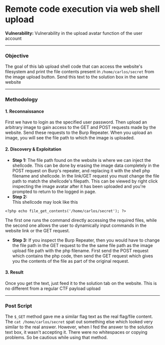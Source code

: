 # Remote code execution via web shell upload

**Vulnerability:** Vulnerability in the upload avatar function of the user account

---

### Objective
The goal of this lab upload shell code that can access the website's filesystem and print the file contents present in `/home/carlos/secret` from the image upload button. Send this text to the solution box in the same website

---

### Methodology

#### 1. Reconnaissance
First we have to login as the specified user password. Then upload an arbitrary image to gain access to the GET and POST requests made by the website. Send these requests to the Burp Repeater. When you upload an image, you will see the file path to which the image is uploaded. 

#### 2. Discovery & Exploitation

*   **Step 1:** The file path found on the website is where we can inject the shellcode. This can be done by erasing the image data completely in the POST request on Burp's repeater, and replacing it with the shell php filename and shellcode. In the link/GET request you must change the file path to match the shellcode's filepath. This can be viewed by right click inspecting the image avatar after it has been uploaded and you're prompted to return to the logged in page.
*   **Step 2:**  
This shellcode may look like this
```
<?php echo file_get_contents('/home/carlos/secret'); ?>
```

The first one runs the command directly accessing the required files, while the second one allows the user to dynamically input commands in the website link or the GET request.

*   **Step 3:** 
If you inspect the Burp Repeater, then you would have to change the file path in the GET request to the the same file path as the image upload file path with the php filename. First send the POST request which contains the php code, then send the GET request which gives you the contents of the file as part of the original request. 


#### 3. Result
Once you get the text, just feed it to the solution tab on the website. This is no different from a regular CTF payload upload


---

### Post Script
The `$_GET` method gave me a similar flag text as the real flag/file content. The `cat /home/carlos/secret` spat out something else which looked very similar to the real answer. However, when I fed the answer to the solution text box, it wasn't accepting it. There were no whitespaces or copying problems. So be cautious while using that method.

